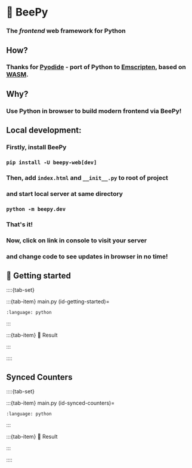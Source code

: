 # 🐝 BeePy
### The _frontend_ web framework for Python

## How?
### Thanks for [Pyodide](https://pyodide.org/) - port of Python to [Emscripten](https://emscripten.org/), based on [WASM](https://webassembly.org/).

## Why?
### Use Python in browser to build modern frontend via BeePy!

## Local development:
### Firstly, install BeePy
### `pip install -U beepy-web[dev]`
### Then, add `index.html` and `__init__.py` to root of project
### and start local server at same directory
### `python -m beepy.dev`
### That's it!
### Now, click on link in console to visit your server
### and change code to see updates in browser in no time!

<script src='https://cdn.jsdelivr.net/npm/@kor0p/beepy@0.8.6/dist/beepy.js'></script>
<script>
// <![CDATA[
beepy.__main__ = async () => {
    for (const demo_id of ['id-getting-started', 'id-synced-counters']) {
        await apy(document.getElementById(demo_id).innerText)
    }
}
// ]]>
</script>
## 🚀 Getting started
::::{tab-set}

:::{tab-item} main.py
(id-getting-started)=
```{literalinclude} demo/getting-started.py
:language: python
```
:::

:::{tab-item} 🎉 Result

<div id="demo-getting-started"></div>
:::

::::

## Synced Counters
::::{tab-set}

:::{tab-item} main.py
(id-synced-counters)=
```{literalinclude} demo/synced-counters.py
:language: python
```
:::

:::{tab-item} 🎉 Result

<div id="demo-synced-counters"></div>
:::

::::
